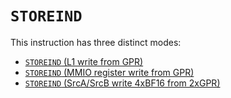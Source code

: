 # `STOREIND`

This instruction has three distinct modes:
* [`STOREIND` (L1 write from GPR)](STOREIND_L1.md)
* [`STOREIND` (MMIO register write from GPR)](STOREIND_MMIO.md)
* [`STOREIND` (SrcA/SrcB write 4xBF16 from 2xGPR)](STOREIND_Src.md)
